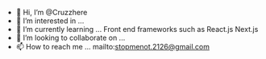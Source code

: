 - 👋 Hi, I’m @Cruzzhere
- 👀 I’m interested in ...
- 🌱 I’m currently learning ... Front end frameworks such as React.js Next.js
- 💞️ I’m looking to collaborate on ...
- 📫 How to reach me ... mailto:stopmenot.2126@gmail.com

<!---
Cruzzhere/Cruzzhere is a ✨ special ✨ repository because its `README.md` (this file) appears on your GitHub profile.
You can click the Preview link to take a look at your changes.
--->
